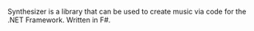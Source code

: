 Synthesizer is a library that can be used to create music via code for the .NET Framework. Written in F#.